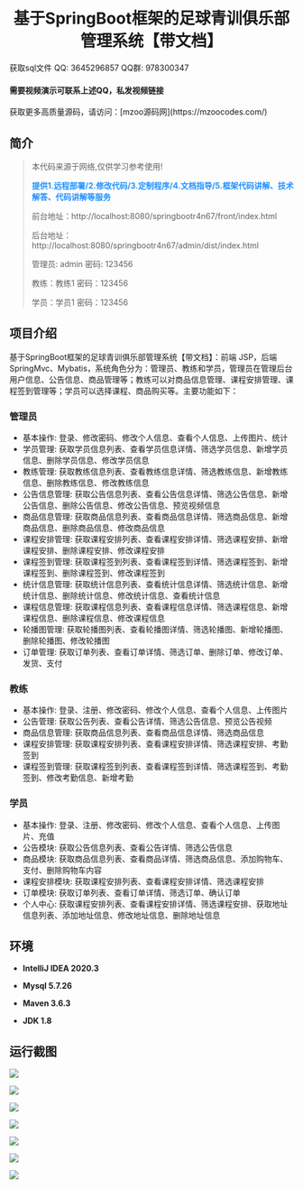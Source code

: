 <h1 align="center">基于SpringBoot框架的足球青训俱乐部管理系统【带文档】</h1></p>

<p> 获取sql文件 QQ: 3645296857 QQ群: 978300347 </p>
<h4> 需要视频演示可联系上述QQ，私发视频链接 </h4>
<p> 获取更多高质量源码，请访问：[mzoo源码网](https://mzoocodes.com/)</p>

## 简介

> 本代码来源于网络,仅供学习参考使用!
>
> <b style="color: dodgerblue"> 提供1.远程部署/2.修改代码/3.定制程序/4.文档指导/5.框架代码讲解、技术解答、代码讲解等服务 </b>
>
> 前台地址：http://localhost:8080/springbootr4n67/front/index.html
> 
> 后台地址：http://localhost:8080/springbootr4n67/admin/dist/index.html
>
> 管理员: admin 密码: 123456
> 
> 教练：教练1 密码：123456
> 
> 学员：学员1 密码：123456
>

## 项目介绍

基于SpringBoot框架的足球青训俱乐部管理系统【带文档】：前端 JSP，后端 SpringMvc、Mybatis，系统角色分为：管理员、教练和学员，管理员在管理后台用户信息、公告信息、商品管理等；教练可以对商品信息管理、课程安排管理、课程签到管理等；学员可以选择课程、商品购买等。主要功能如下：

### 管理员

- 基本操作: 登录、修改密码、修改个人信息、查看个人信息、上传图片、统计
- 学员管理: 获取学员信息列表、查看学员信息详情、筛选学员信息、新增学员信息、删除学员信息、修改学员信息
- 教练管理: 获取教练信息列表、查看教练信息详情、筛选教练信息、新增教练信息、删除教练信息、修改教练信息
- 公告信息管理: 获取公告信息列表、查看公告信息详情、筛选公告信息、新增公告信息、删除公告信息、修改公告信息、预览视频信息
- 商品信息管理: 获取商品信息列表、查看商品信息详情、筛选商品信息、新增商品信息、删除商品信息、修改商品信息
- 课程安排管理: 获取课程安排列表、查看课程安排详情、筛选课程安排、新增课程安排、删除课程安排、修改课程安排
- 课程签到管理: 获取课程签到列表、查看课程签到详情、筛选课程签到、新增课程签到、删除课程签到、修改课程签到
- 统计信息管理: 获取统计信息列表、查看统计信息详情、筛选统计信息、新增统计信息、删除统计信息、修改统计信息、查看统计信息
- 课程信息管理: 获取课程信息列表、查看课程信息详情、筛选课程信息、新增课程信息、删除课程信息、修改课程信息
- 轮播图管理: 获取轮播图列表、查看轮播图详情、筛选轮播图、新增轮播图、删除轮播图、修改轮播图
- 订单管理: 获取订单列表、查看订单详情、筛选订单、删除订单、修改订单、发货、支付

### 教练

- 基本操作: 登录、注册、修改密码、修改个人信息、查看个人信息、上传图片
- 公告管理: 获取公告列表、查看公告详情、筛选公告信息、预览公告视频
- 商品信息管理: 获取商品信息列表、查看商品信息详情、筛选商品信息
- 课程安排管理: 获取课程安排列表、查看课程安排详情、筛选课程安排、考勤签到
- 课程签到管理: 获取课程签到列表、查看课程签到详情、筛选课程签到、考勤签到、修改考勤信息、新增考勤

### 学员

- 基本操作: 登录、注册、修改密码、修改个人信息、查看个人信息、上传图片、充值
- 公告模块: 获取公告信息列表、查看公告详情、筛选公告信息
- 商品模块: 获取商品信息列表、查看商品详情、筛选商品信息、添加购物车、支付、删除购物车内容
- 课程安排模块: 获取课程安排列表、查看课程安排详情、筛选课程安排
- 订单模块: 获取订单列表、查看订单详情、筛选订单、确认订单
- 个人中心: 获取课程安排列表、查看课程安排详情、筛选课程安排、获取地址信息列表、添加地址信息、修改地址信息、删除地址信息

## 环境

- <b>IntelliJ IDEA 2020.3</b>

- <b>Mysql 5.7.26</b>

- <b>Maven 3.6.3</b>

- <b>JDK 1.8</b>


## 运行截图
![](screenshot/1.png)

![](screenshot/2.png)

![](screenshot/3.png)

![](screenshot/4.png)

![](screenshot/5.png)

![](screenshot/6.png)

![](screenshot/7.png)
